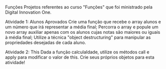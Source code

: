 Funções
Projetos referentes ao curso "Funções" que foi ministrado pela Digital Innovation One.

Atividade 1: Alunos Aprovados
Crie uma função que recebe o array alunos e um número que irá representar a média final;
Percorra o array e popule um novo array auxiliar apenas com os alunos cujas notas são maiores ou iguais à média final;
Utilize a técnica "object destructuring" para manipular as propriedades desejadas de cada aluno.




Atividade 2: This
Dada a função calculaIdade, utilize os métodos call e apply para modificar o valor de this. Crie seus próprios objetos para esta atividade!
